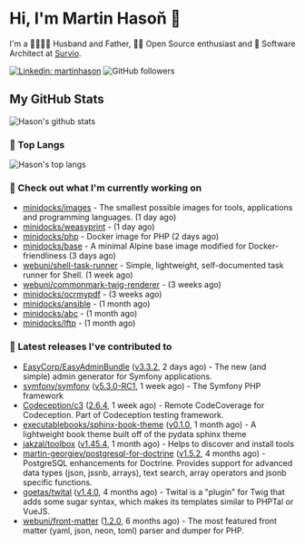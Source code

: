 # Hi, I'm Martin Hasoň 👋

I'm a 👨‍👩‍👧‍👦 Husband and Father, 🧑‍💻 Open Source enthusiast and 📐 Software Architect at [Survio](https://www.survio.com).

[![Linkedin: martinhason](https://img.shields.io/badge/-Martin%20Hasoň-blue?style=flat-square&logo=Linkedin&logoColor=white&link=https://www.linkedin.com/in/martinhason/)](https://www.linkedin.com/in/martinhason/)
![GitHub followers](https://img.shields.io/github/followers/hason?label=Follow&style=social)


## My GitHub Stats
![Hason's github stats](https://github-readme-stats.vercel.app/api?username=hason&show_icons=true&include_all_commits=true&theme=dracula&hide_border=true&hide_title=true)

### 💾 Top Langs
![Hason's top langs](https://github-readme-stats.vercel.app/api/top-langs/?username=hason&layout=compact&theme=dracula&hide_border=true&hide_title=true)

### 👷 Check out what I'm currently working on

- [minidocks/images](https://github.com/minidocks/images) - The smallest possible images for tools, applications and programming languages. (1 day ago)
- [minidocks/weasyprint](https://github.com/minidocks/weasyprint) -  (1 day ago)
- [minidocks/php](https://github.com/minidocks/php) - Docker image for PHP (2 days ago)
- [minidocks/base](https://github.com/minidocks/base) - A minimal Alpine base image modified for Docker-friendliness (3 days ago)
- [webuni/shell-task-runner](https://github.com/webuni/shell-task-runner) - Simple, lightweight, self-documented task runner for Shell. (1 week ago)
- [webuni/commonmark-twig-renderer](https://github.com/webuni/commonmark-twig-renderer) -  (3 weeks ago)
- [minidocks/ocrmypdf](https://github.com/minidocks/ocrmypdf) -  (3 weeks ago)
- [minidocks/ansible](https://github.com/minidocks/ansible) -  (1 month ago)
- [minidocks/abc](https://github.com/minidocks/abc) -  (1 month ago)
- [minidocks/lftp](https://github.com/minidocks/lftp) -  (1 month ago)

### 🔭 Latest releases I've contributed to

- [EasyCorp/EasyAdminBundle](https://github.com/EasyCorp/EasyAdminBundle) ([v3.3.2](https://github.com/EasyCorp/EasyAdminBundle/releases/tag/v3.3.2), 2 days ago) - The new (and simple) admin generator for Symfony applications.
- [symfony/symfony](https://github.com/symfony/symfony) ([v5.3.0-RC1](https://github.com/symfony/symfony/releases/tag/v5.3.0-RC1), 1 week ago) - The Symfony PHP framework
- [Codeception/c3](https://github.com/Codeception/c3) ([2.6.4](https://github.com/Codeception/c3/releases/tag/2.6.4), 1 week ago) - Remote CodeCoverage for Codeception. Part of Codeception testing framework.
- [executablebooks/sphinx-book-theme](https://github.com/executablebooks/sphinx-book-theme) ([v0.1.0](https://github.com/executablebooks/sphinx-book-theme/releases/tag/v0.1.0), 1 month ago) - A lightweight book theme built off of the pydata sphinx theme
- [jakzal/toolbox](https://github.com/jakzal/toolbox) ([v1.45.4](https://github.com/jakzal/toolbox/releases/tag/v1.45.4), 1 month ago) - Helps to discover and install tools
- [martin-georgiev/postgresql-for-doctrine](https://github.com/martin-georgiev/postgresql-for-doctrine) ([v1.5.2](https://github.com/martin-georgiev/postgresql-for-doctrine/releases/tag/v1.5.2), 4 months ago) - PostgreSQL enhancements for Doctrine. Provides support for advanced data types (json, jssnb, arrays), text search, array operators and jsonb specific functions.
- [goetas/twital](https://github.com/goetas/twital) ([v1.4.0](https://github.com/goetas/twital/releases/tag/v1.4.0), 4 months ago) - Twital is a &#34;plugin&#34; for Twig that adds some sugar syntax, which makes its templates similar to PHPTal or VueJS.
- [webuni/front-matter](https://github.com/webuni/front-matter) ([1.2.0](https://github.com/webuni/front-matter/releases/tag/1.2.0), 6 months ago) - The most featured front matter (yaml, json, neon, toml) parser and dumper for PHP.

